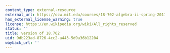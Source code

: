 ```yaml
---
content_type: external-resource
external_url: https://ocw.mit.edu/courses/18-702-algebra-ii-spring-2011/
has_external_license_warning: true
license: https://en.wikipedia.org/wiki/All_rights_reserved
status: ''
title: version of 18.702
uid: 9db223ad-8726-4cc2-a443-5d9a36b12204
wayback_url: ''
---
```

